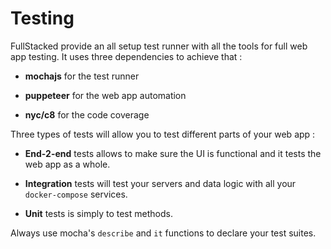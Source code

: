 # Testing

FullStacked provide an all setup test runner with all the tools for full web app testing. It uses three dependencies to achieve that :

- **mochajs** for the test runner

- **puppeteer** for the web app automation

- **nyc/c8** for the code coverage

Three types of tests will allow you to test different parts of your web app :

- **End-2-end** tests allows to make sure the UI is functional and it tests the web app as a whole.

- **Integration** tests will test your servers and data logic with all your `docker-compose` services.

- **Unit** tests is simply to test methods.

Always use mocha's `describe` and `it` functions to declare your test suites.
